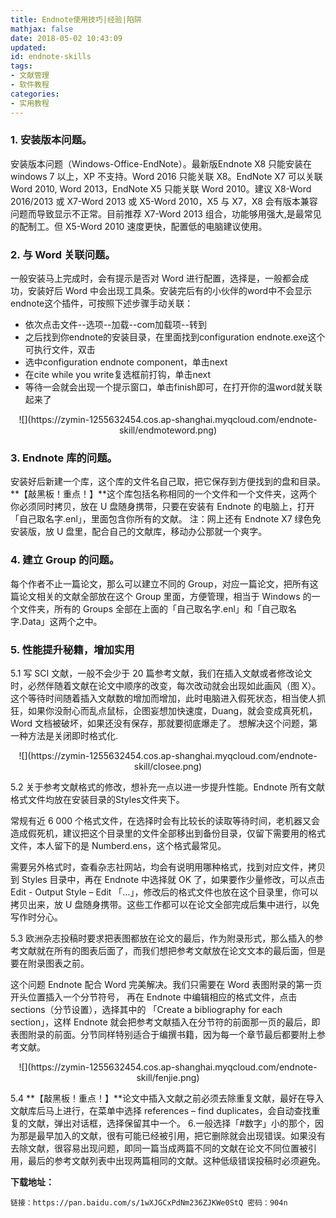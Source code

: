 ```yaml
---
title: Endnote使用技巧|经验|陷阱
mathjax: false
date: 2018-05-02 10:43:09
updated:
id: endnote-skills
tags: 
- 文献管理
- 软件教程
categories: 
- 实用教程
---
```


### 1. 安装版本问题。

安装版本问题（Windows-Office-EndNote）。最新版Endnote X8 只能安装在 windows 7 以上，XP 不支持。Word 2016 只能关联 X8。EndNote  X7 可以关联 Word 2010, Word 2013，EndNote  X5 只能关联 Word 2010。建议 X8-Word 2016/2013 或 X7-Word 2013 或 X5-Word 2010，X5 与 X7，X8 会有版本兼容问题而导致显示不正常。目前推荐 X7-Word 2013 组合，功能够用强大,是最常见的配制工。但 X5-Word 2010 速度更快，配置低的电脑建议使用。

<!--- more --->

### 2. 与 Word 关联问题。

一般安装马上完成时，会有提示是否对 Word 进行配置，选择是，一般都会成功，安装好后 Word 中会出现工具条。安装完后有的小伙伴的word中不会显示endnote这个插件，可按照下述步骤手动关联：

- 依次点击文件--选项--加载--com加载项--转到
- 之后找到你endnote的安装目录，在里面找到configuration endnote.exe这个可执行文件，双击
- 选中configuration endnote component，单击next
- 在cite while you write复选框前打钩，单击next
- 等待一会就会出现一个提示窗口，单击finish即可，在打开你的温word就关联起来了

<center>
![](https://zymin-1255632454.cos.ap-shanghai.myqcloud.com/endnote-skill/endmoteword.png)
</center>

### 3. Endnote 库的问题。

安装好后新建一个库，这个库的文件名自己取，把它保存到方便找到的盘和目录。**【敲黑板！重点！】**这个库包括名称相同的一个文件和一个文件夹，这两个你必须同时拷贝，放在 U 盘随身携带，只要在安装有 Endnote 的电脑上，打开「自己取名字.enl」，里面包含你所有的文献。
注：网上还有 Endnote X7 绿色免安装版，放 U 盘里，配合自己的文献库，移动办公那就一个爽字。

### 4. 建立 Group 的问题。

每个作者不止一篇论文，那么可以建立不同的 Group，对应一篇论文，把所有这篇论文相关的文献全部放在这个 Group 里面，方便管理，相当于 Windows 的一个文件夹，所有的 Groups 全部在上面的「自己取名字.enl」和「自己取名字.Data」这两个之中。

### 5. 性能提升秘籍，增加实用

5.1 写 SCI 文献，一般不会少于 20 篇参考文献，我们在插入文献或者修改论文时，必然伴随着文献在论文中顺序的改变，每次改动就会出现如此画风（图 X）。这个等待时间随着插入文献数的增加而增加，此时电脑进入假死状态，相当使人抓狂，如果你没耐心而乱点鼠标，企图妄想加快速度，Duang，就会变成真死机，Word 文档被破坏，如果还没有保存，那就要彻底爆走了。
想解决这个问题，第一种方法是关闭即时格式化.

<center>
![](https://zymin-1255632454.cos.ap-shanghai.myqcloud.com/endnote-skill/closee.png)
</center>

5.2 关于参考文献格式的修改，想补充一点以进一步提升性能。Endnote 所有文献格式文件均放在安装目录的Styles文件夹下。

常规有近 6 000 个格式文件，在选择时会有比较长的读取等待时间，老机器又会造成假死机，建议把这个目录里的文件全部移出到备份目录，仅留下需要用的格式文件，本人留下的是 Numberd.ens，这个格式最常见。

需要另外格式时，查看杂志社网站，均会有说明用哪种格式，找到对应文件，拷贝到 Styles 目录中，再在 Endnote 中选择就 OK 了，如果要作少量修改，可以点击 Edit - Output Style – Edit 「…」，修改后的格式文件也放在这个目录里，你可以拷贝出来，放 U 盘随身携带。这些工作都可以在论文全部完成后集中进行，以免写作时分心。

5.3 欧洲杂志投稿时要求把表图都放在论文的最后，作为附录形式，那么插入的参考文献就在所有的图表后面了，而我们想把参考文献放在论文文本的最后面，但是要在附录图表之前。

这个问题 Endnote 配合 Word 完美解决。我们只需要在 Word 表图附录的第一页开头位置插入一个分节符号， 再在 Endnote 中编辑相应的格式文件，点击 sections（分节设置），选择其中的 「Create a bibliography for each section」，这样 Endnote 就会把参考文献插入在分节符的前面那一页的最后，即表图附录的前面。分节同样特别适合于编撰书籍，因为每一个章节最后都要附上参考文献。

<center>
![](https://zymin-1255632454.cos.ap-shanghai.myqcloud.com/endnote-skill/fenjie.png)
</center>

5.4 **【敲黑板！重点！】**论文中插入文献之前必须去除重复文献，最好在导入文献库后马上进行，在菜单中选择 references – find duplicates，会自动查找重复的文献，弹出对话框，选择保留其中一个。
6.一般选择「#数字」小的那个，因为那是最早加入的文献，很有可能已经被引用，把它删除就会出现错误。如果没有去除文献，很容易出现问题，即同一篇当成两篇不同的文献在论文不同位置被引用，最后的参考文献列表中出现两篇相同的文献。这种低级错误投稿时必须避免。

**下载地址：**

````
链接：https://pan.baidu.com/s/1wXJGCxPdNm236ZJKWe0StQ 密码：904n
````
